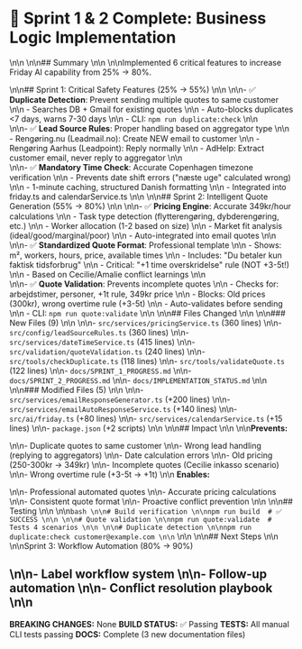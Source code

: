 # 🎉 Sprint 1 & 2 Complete: Business Logic Implementation\n\n\n\n## Summary\n\n\n\nImplemented 6 critical features to increase Friday AI capability from 25% → 80%.
\n\n## Sprint 1: Critical Safety Features (25% → 55%)\n\n\n\n- ✅ **Duplicate Detection**: Prevent sending multiple quotes to same customer\n\n  - Searches DB + Gmail for existing quotes\n\n  - Auto-blocks duplicates <7 days, warns 7-30 days\n\n  - CLI: `npm run duplicate:check`\n\n  \n\n- ✅ **Lead Source Rules**: Proper handling based on aggregator type\n\n  - Rengøring.nu (Leadmail.no): Create NEW email to customer\n\n  - Rengøring Aarhus (Leadpoint): Reply normally\n\n  - AdHelp: Extract customer email, never reply to aggregator\n\n  \n\n- ✅ **Mandatory Time Check**: Accurate Copenhagen timezone verification\n\n  - Prevents date shift errors ("næste uge" calculated wrong)\n\n  - 1-minute caching, structured Danish formatting\n\n  - Integrated into friday.ts and calendarService.ts\n\n\n\n## Sprint 2: Intelligent Quote Generation (55% → 80%)\n\n\n\n- ✅ **Pricing Engine**: Accurate 349kr/hour calculations\n\n  - Task type detection (flytterengøring, dybderengøring, etc.)\n\n  - Worker allocation (1-2 based on size)\n\n  - Market fit analysis (ideal/good/marginal/poor)\n\n  - Auto-integrated into email quotes\n\n  \n\n- ✅ **Standardized Quote Format**: Professional template\n\n  - Shows: m², workers, hours, price, available times\n\n  - Includes: "Du betaler kun faktisk tidsforbrug"\n\n  - Critical: "+1 time overskridelse" rule (NOT +3-5t!)\n\n  - Based on Cecilie/Amalie conflict learnings\n\n  \n\n- ✅ **Quote Validation**: Prevents incomplete quotes\n\n  - Checks for: arbejdstimer, personer, +1t rule, 349kr price\n\n  - Blocks: Old prices (300kr), wrong overtime rule (+3-5t)\n\n  - Auto-validates before sending\n\n  - CLI: `npm run quote:validate`\n\n\n\n## Files Changed\n\n\n\n### New Files (9)\n\n\n\n- `src/services/pricingService.ts` (360 lines)\n\n- `src/config/leadSourceRules.ts` (360 lines)\n\n- `src/services/dateTimeService.ts` (415 lines)\n\n- `src/validation/quoteValidation.ts` (240 lines)\n\n- `src/tools/checkDuplicate.ts` (118 lines)\n\n- `src/tools/validateQuote.ts` (122 lines)\n\n- `docs/SPRINT_1_PROGRESS.md`\n\n- `docs/SPRINT_2_PROGRESS.md`\n\n- `docs/IMPLEMENTATION_STATUS.md`\n\n\n\n### Modified Files (5)\n\n\n\n- `src/services/emailResponseGenerator.ts` (+200 lines)\n\n- `src/services/emailAutoResponseService.ts` (+140 lines)\n\n- `src/ai/friday.ts` (+80 lines)\n\n- `src/services/calendarService.ts` (+15 lines)\n\n- `package.json` (+2 scripts)\n\n\n\n## Impact\n\n\n\n**Prevents:**
\n\n- Duplicate quotes to same customer\n\n- Wrong lead handling (replying to aggregators)\n\n- Date calculation errors\n\n- Old pricing (250-300kr → 349kr)\n\n- Incomplete quotes (Cecilie inkasso scenario)\n\n- Wrong overtime rule (+3-5t → +1t)\n\n
**Enables:**
\n\n- Professional automated quotes\n\n- Accurate pricing calculations\n\n- Consistent quote format\n\n- Proactive conflict prevention\n\n\n\n## Testing\n\n\n\n```bash\n\n# Build verification\n\nnpm run build  # ✅ SUCCESS\n\n\n\n# Quote validation\n\nnpm run quote:validate  # Tests 4 scenarios\n\n\n\n# Duplicate detection\n\nnpm run duplicate:check customer@example.com\n\n```\n\n\n\n## Next Steps\n\n\n\nSprint 3: Workflow Automation (80% → 90%)
\n\n- Label workflow system\n\n- Follow-up automation\n\n- Conflict resolution playbook\n\n
---

**BREAKING CHANGES:** None
**BUILD STATUS:** ✅ Passing
**TESTS:** All manual CLI tests passing
**DOCS:** Complete (3 new documentation files)
